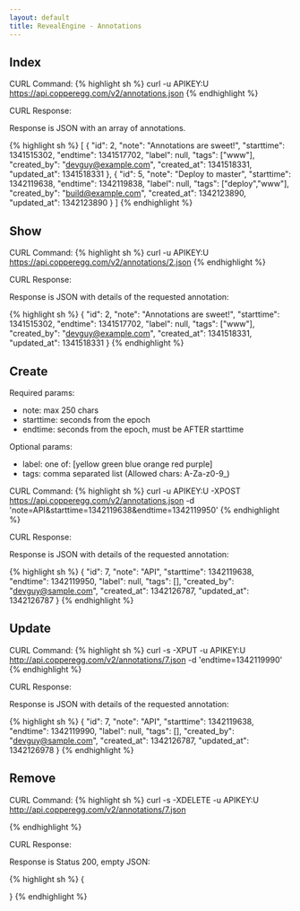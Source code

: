 ```yaml
---
layout: default
title: RevealEngine - Annotations
---
```


Index
-----

CURL Command:
{% highlight sh %}
curl -u APIKEY:U https://api.copperegg.com/v2/annotations.json
{% endhighlight %}

CURL Response:

Response is JSON with an array of annotations.

{% highlight sh %}
[
  {
    "id": 2,
    "note": "Annotations are sweet!",
    "starttime": 1341515302,
    "endtime": 1341517702,
    "label": null,
    "tags": ["www"],
    "created_by": "devguy@example.com",
    "created_at": 1341518331,
    "updated_at": 1341518331
  },
  {
    "id": 5,
    "note": "Deploy to master",
    "starttime": 1342119638,
    "endtime": 1342119838,
    "label": null,
    "tags": ["deploy","www"],
    "created_by": "build@example.com",
    "created_at": 1342123890,
    "updated_at": 1342123890
  }
]
{% endhighlight %}

Show
----

CURL Command:
{% highlight sh %}
curl -u APIKEY:U https://api.copperegg.com/v2/annotations/2.json
{% endhighlight %}

CURL Response:

Response is JSON with details of the requested annotation:

{% highlight sh %}
{
  "id": 2,
  "note": "Annotations are sweet!",
  "starttime": 1341515302,
  "endtime": 1341517702,
  "label": null,
  "tags": ["www"],
  "created_by": "devguy@example.com",
  "created_at": 1341518331,
  "updated_at": 1341518331
}
{% endhighlight %}

Create
------

Required params:
* note: max 250 chars
* starttime: seconds from the epoch
* endtime: seconds from the epoch, must be AFTER starttime

Optional params:
* label: one of: \[yellow green blue orange red purple\]
* tags: comma separated list (Allowed chars: A-Za-z0-9_)

CURL Command:
{% highlight sh %}
curl -u APIKEY:U -XPOST https://api.copperegg.com/v2/annotations.json -d 'note=API&starttime=1342119638&endtime=1342119950'
{% endhighlight %}

CURL Response:

Response is JSON with details of the requested annotation:

{% highlight sh %}
{
  "id": 7,
  "note": "API",
  "starttime": 1342119638,
  "endtime": 1342119950,
  "label": null,
  "tags": [],
  "created_by": "devguy@sample.com",
  "created_at": 1342126787,
  "updated_at": 1342126787
}
{% endhighlight %}


Update
------

CURL Command:
{% highlight sh %}
curl -s -XPUT -u APIKEY:U http://api.copperegg.com/v2/annotations/7.json -d 'endtime=1342119990'
{% endhighlight %}

CURL Response:

Response is JSON with details of the requested annotation:

{% highlight sh %}
{
  "id": 7,
  "note": "API",
  "starttime": 1342119638,
  "endtime": 1342119990,
  "label": null,
  "tags": [],
  "created_by": "devguy@sample.com",
  "created_at": 1342126787,
  "updated_at": 1342126978
}
{% endhighlight %}


Remove
-------

CURL Command:
{% highlight sh %}
curl -s -XDELETE -u APIKEY:U http://api.copperegg.com/v2/annotations/7.json

{% endhighlight %}

CURL Response:

Response is Status 200, empty JSON:

{% highlight sh %}
{

}
{% endhighlight %}

